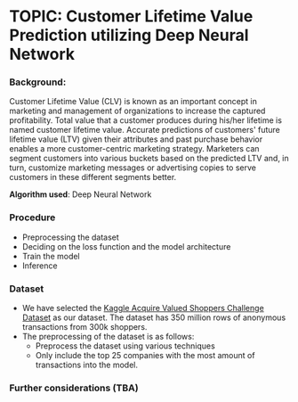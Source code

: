 # TOPIC: Customer Lifetime Value Prediction utilizing Deep Neural Network

### Background:
Customer Lifetime Value (CLV) is known as an important concept in marketing and management of organizations to increase the captured profitability. Total value that a customer produces during his/her lifetime is named customer lifetime value. Accurate predictions of customers' future lifetime value (LTV) given their attributes and past purchase behavior enables a more customer-centric marketing strategy. Marketers can segment customers into various buckets based on the predicted LTV and, in turn, customize marketing messages or advertising copies to serve customers in these different segments better. 


**Algorithm used**: Deep Neural Network


### Procedure
- Preprocessing the dataset
- Deciding on the loss function and the model architecture
- Train the model
- Inference

### Dataset
- We have selected the [Kaggle Acquire Valued Shoppers Challenge Dataset](https://www.kaggle.com/c/acquire-valued-shoppers-challenge/data) as our dataset. The dataset has 350 million rows of anonymous transactions from 300k shoppers.
- The preprocessing of the dataset is as follows:
  + Preprocess the dataset using various techniques
  + Only include the top 25 companies with the most amount of transactions into the model.


### Further considerations (TBA)
